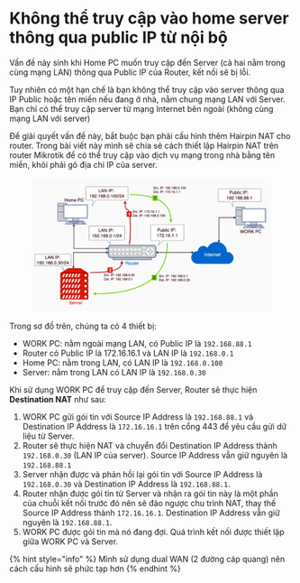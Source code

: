 # Không thể truy cập vào home server thông qua public IP từ nội bộ

Vấn đề nảy sinh khi Home PC muốn truy cập đến Server (cả hai nằm trong cùng mạng LAN) thông qua Public IP của Router, kết nối sẽ bị lỗi.

Tuy nhiên có một hạn chế là bạn không thể truy cập vào server thông qua IP Public hoặc tên miền nếu đang ở nhà, nằm chung mạng LAN với Server. Bạn chỉ có thể truy cập server từ mạng Internet bên ngoài (không cùng mạng LAN với server)

Để giải quyết vấn đề này, bắt buộc bạn phải cấu hình thêm Hairpin NAT cho router. Trong bài viết này mình sẽ chia sẻ cách thiết lập Hairpin NAT trên router Mikrotik để có thể truy cập vào dịch vụ mạng trong nhà bằng tên miền, khỏi phải gõ địa chỉ IP của server.

<figure><img src="../../../.gitbook/assets/image (1).png" alt=""><figcaption></figcaption></figure>

Trong sơ đồ trên, chúng ta có 4 thiết bị:

* WORK PC: nằm ngoài mạng LAN, có Public IP là `192.168.88.1`
* Router có Public IP là 172.16.16.1 và LAN IP là `192.168.0.1`
* Home PC: nằm trong LAN, có LAN IP là `192.168.0.100`
* Server: nằm trong LAN có LAN IP là `192.168.0.30`

Khi sử dụng WORK PC để truy cập đến Server, Router sẽ thực hiện **Destination NAT** như sau:

1. WORK PC gửi gói tin với Source IP Address là `192.168.88.1` và Destination IP Address là `172.16.16.1` trên cổng 443 để yêu cầu gửi dữ liệu từ Server.
2. Router sẽ thực hiện NAT và chuyển đổi Destination IP Address thành `192.168.0.30` (LAN IP của server). Source IP Address vẫn giữ nguyên là `192.168.88.1`
3. Server nhận được và phản hồi lại gói tin với Source IP Address là `192.168.0.30` và Destination IP Address là `192.168.88.1`.
4. Router nhận được gói tin từ Server và nhận ra gói tin này là một phần của chuỗi kết nối trước đó nên sẽ đảo ngược chu trình NAT, thay thế Source IP Address thành `172.16.16.1`. Destination IP Address vẫn giữ nguyên là `192.168.88.1`.
5. WORK PC được gói tin mà nó đang đợi. Quá trình kết nối được thiết lập giữa WORK PC và Server.

{% hint style="info" %}
Mình sử dụng dual WAN (2 đường cáp quang) nên cách cấu hình sẽ phức tạp hơn
{% endhint %}

